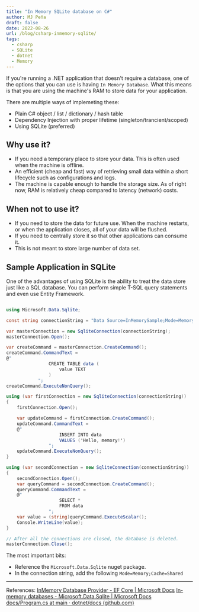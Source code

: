 ```yaml
---
title: "In Memory SQLite database on C#"
author: MJ Peña
draft: false
date: 2022-08-26
url: /blog/csharp-inmemory-sqlite/
tags:
  - csharp
  - SQLite
  - dotnet
  - Memory
---
```


If you're running a .NET application that doesn't require a database, one of the options that you can use is having `In Memory Database`. What this means is that you are using the machine's RAM to store data for your application.

There are multiple ways of implemeting these:

- Plain C# object / list / dictionary / hash table
- Dependency Injection with proper lifetime (singleton/trancient/scoped)
- Using SQLite (preferred)

## Why use it?

- If you need a temporary place to store your data. This is often used when the machine is offline.
- An efficient (cheap and fast) way of retrieving small data within a short lifecycle such as configurations and logs.
- The machine is capable enough to handle the storage size. As of right now, RAM is relatively cheap compared to latency (network) costs.

## When not to use it?

- If you need to store the data for future use. When the machine restarts, or when the application closes, all of your data will be flushed.
- If you need to centrally store it so that other applications can consume it.
- This is not meant to store large number of data set.

## Sample Application in SQLite

One of the advantages of using SQLite is the ability to treat the data store just like a SQL database. You can perform simple T-SQL query statements and even use Entity Framework.

```csharp

using Microsoft.Data.Sqlite;

const string connectionString = "Data Source=InMemorySample;Mode=Memory;Cache=Shared";

var masterConnection = new SqliteConnection(connectionString);
masterConnection.Open();

var createCommand = masterConnection.CreateCommand();
createCommand.CommandText =
@"
                CREATE TABLE data (
                    value TEXT
                )
            ";
createCommand.ExecuteNonQuery();

using (var firstConnection = new SqliteConnection(connectionString))
{
    firstConnection.Open();

    var updateCommand = firstConnection.CreateCommand();
    updateCommand.CommandText =
    @"
                    INSERT INTO data
                    VALUES ('Hello, memory!')
                ";
    updateCommand.ExecuteNonQuery();
}

using (var secondConnection = new SqliteConnection(connectionString))
{
    secondConnection.Open();
    var queryCommand = secondConnection.CreateCommand();
    queryCommand.CommandText =
    @"
                    SELECT *
                    FROM data
                ";
    var value = (string)queryCommand.ExecuteScalar();
    Console.WriteLine(value);
}

// After all the connections are closed, the database is deleted.
masterConnection.Close();

```

The most important bits:

- Reference the `Microsoft.Data.Sqlite` nuget package.
- In the connection string, add the following `Mode=Memory;Cache=Shared`

---

References:
[InMemory Database Provider - EF Core | Microsoft Docs](https://docs.microsoft.com/en-us/ef/core/providers/in-memory/?tabs=dotnet-core-cli)
[In-memory databases - Microsoft.Data.Sqlite | Microsoft Docs](https://docs.microsoft.com/en-us/dotnet/standard/data/sqlite/in-memory-databases)
[docs/Program.cs at main · dotnet/docs (github.com)](https://github.com/dotnet/docs/blob/main/samples/snippets/standard/data/sqlite/InMemorySample/Program.cs)
